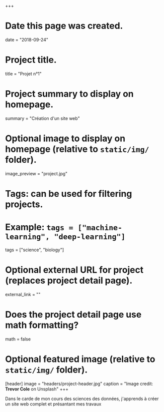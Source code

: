 +++
# Date this page was created.
date = "2018-09-24"

# Project title.
title = "Projet n°1"

# Project summary to display on homepage.
summary = "Création d'un site web"

# Optional image to display on homepage (relative to `static/img/` folder).
image_preview = "project.jpg"

# Tags: can be used for filtering projects.
# Example: `tags = ["machine-learning", "deep-learning"]`
tags = ["science", "biology"]

# Optional external URL for project (replaces project detail page).
external_link = ""

# Does the project detail page use math formatting?
math = false

# Optional featured image (relative to `static/img/` folder).
[header]
image = "headers/project-header.jpg"
caption = "Image credit: **Trevor Cole** on Unsplash"
+++

Dans le carde de mon cours des sciences des données, j'apprends à créer un site web complet et présantant mes travaux
